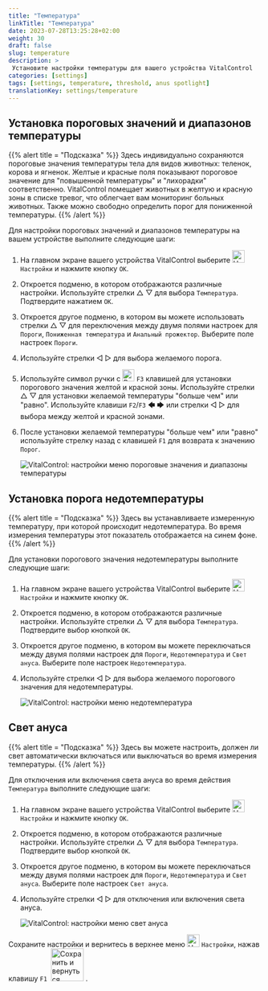 ```yaml
---
title: "Температура"
linkTitle: "Температура"
date: 2023-07-28T13:25:28+02:00
weight: 30
draft: false
slug: temperature
description: >
 Установите настройки температуры для вашего устройства VitalControl
categories: [settings]
tags: [settings, temperature, threshold, anus spotlight]
translationKey: settings/temperature
---
```

## Установка пороговых значений и диапазонов температуры
{{% alert title = "Подсказка" %}}
Здесь индивидуально сохраняются пороговые значения температуры тела для видов животных: теленок, корова и ягненок. Желтые и красные поля показывают пороговое значение для "повышенной температуры" и "лихорадки" соответственно. VitalControl помещает животных в желтую и красную зоны в списке тревог, что облегчает вам мониторинг больных животных. Также можно свободно определить порог для пониженной температуры.
{{% /alert %}}

Для настройки пороговых значений и диапазонов температуры на вашем устройстве выполните следующие шаги:

1. На главном экране вашего устройства VitalControl выберите <img src="/icons/gear.svg" width="25" align="bottom" alt="Настройки" /> `Настройки` и нажмите кнопку `OK`.

2. Откроется подменю, в котором отображаются различные настройки. Используйте стрелки △ ▽ для выбора `Температура`. Подтвердите нажатием `OK`.

3. Откроется другое подменю, в котором вы можете использовать стрелки △ ▽ для переключения между двумя полями настроек для `Пороги`, `Пониженная температура` и `Анальный прожектор`. Выберите поле настроек `Пороги`.

4. Используйте стрелки ◁ ▷ для выбора желаемого порога.

5. Используйте символ ручки с <img src="/icons/actions/edit.svg" width="24" align="bottom" alt="Редактировать" /> `F3` клавишей для установки порогового значения желтой и красной зоны. Используйте стрелки △ ▽ для установки желаемой температуры "больше чем" или "равно". Используйте клавиши `F2`/`F3` 🡄 🡆 или стрелки ◁ ▷ для выбора между желтой и красной зонами.

6. После установки желаемой температуры "больше чем" или "равно" используйте стрелку назад с клавишей `F1` для возврата к значению `Порог`.

    ![VitalControl: настройки меню пороговые значения и диапазоны температуры](../images/threshold.png "Пороговые значения и диапазоны температуры")

## Установка порога недотемпературы
{{% alert title = "Подсказка" %}}
Здесь вы устанавливаете измеренную температуру, при которой происходит недотемпература. Во время измерения температуры этот показатель отображается на синем фоне.
{{% /alert %}}

Для установки порогового значения недотемпературы выполните следующие шаги:

1. На главном экране вашего устройства VitalControl выберите <img src="/icons/gear.svg" width="25" align="bottom" alt="Настройки" /> `Настройки` и нажмите кнопку `OK`.

2. Откроется подменю, в котором отображаются различные настройки. Используйте стрелки △ ▽ для выбора `Температура`. Подтвердите выбор кнопкой `OK`.

3. Откроется другое подменю, в котором вы можете переключаться между двумя полями настроек для `Пороги`, `Недотемпература` и `Свет ануса`. Выберите поле настроек `Недотемпература`.

4. Используйте стрелки ◁ ▷ для выбора желаемого порогового значения для недотемпературы.

    ![VitalControl: настройки меню недотемпература](../images/undertemperature.png "Недотемпература")

## Свет ануса
{{% alert title = "Подсказка" %}}
Здесь вы можете настроить, должен ли свет автоматически включаться или выключаться во время измерения температуры.
{{% /alert %}}

Для отключения или включения света ануса во время действия `Температура` выполните следующие шаги:

1. На главном экране вашего устройства VitalControl выберите <img src="/icons/gear.svg" width="25" align="bottom" alt="Настройки" /> `Настройки` и нажмите кнопку `OK`.

2. Откроется подменю, в котором отображаются различные настройки. Используйте стрелки △ ▽ для выбора `Температура`. Подтвердите выбор кнопкой `OK`.

3. Откроется другое подменю, в котором вы можете переключаться между двумя полями настроек для `Пороги`, `Недотемпература` и `Свет ануса`. Выберите поле настроек `Свет ануса`.

4. Используйте стрелки ◁ ▷ для отключения или включения света ануса.

    ![VitalControl: настройки меню свет ануса](../images/anusspotlight.png "Свет ануса")

Сохраните настройки и вернитесь в верхнее меню <img src="/icons/gear.svg" width="25" align="bottom" alt="Настройки" /> `Настройки`, нажав клавишу `F1` &nbsp;<img src="/icons/footer/save_exit.svg" width="65" align="bottom" alt="Сохранить и вернуться" />&nbsp;.
